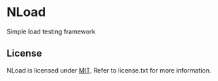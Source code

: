 # NLoad
Simple load testing framework

## License
NLoad is licensed under [MIT](http://www.opensource.org/licenses/mit-license.php "Read more about the MIT license form"). Refer to license.txt for more information.
